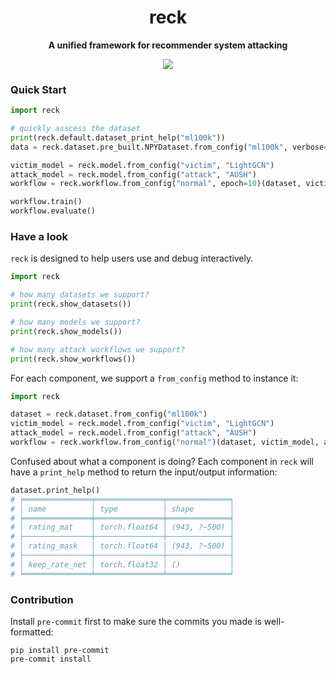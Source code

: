 <div align="center">
  <h1>reck</h1>
  <p><strong>A unified framework for recommender system attacking</strong></p>
      <p>
    <a href="https://github.com/gusye1234/reck/blob/main/todo.md">
      <img src="https://img.shields.io/badge/stability-unstable-yellow.svg">
    </a>
  </p>
</div>




### Quick Start

```python
import reck

# quickly asscess the dataset
print(reck.default.dataset_print_help("ml100k"))
data = reck.dataset.pre_built.NPYDataset.from_config("ml100k", verbose=True)

victim_model = reck.model.from_config("victim", "LightGCN")
attack_model = reck.model.from_config("attack", "AUSH")
workflow = reck.workflow.from_config("normal", epoch=10)(dataset, victim_model, attack_model)

workflow.train()
workflow.evaluate()
```



### Have a look

`reck` is designed to help users use and debug interactively. 

```python
import reck

# how many datasets we support?
print(reck.show_datasets())

# how many models we support?
print(reck.show_models())

# how many attack workflows we support?
print(reck.show_workflows())
```

For each component, we support a `from_config` method to instance it:

```python
import reck

dataset = reck.dataset.from_config("ml100k")
victim_model = reck.model.from_config("victim", "LightGCN")
attack_model = reck.model.from_config("attack", "AUSH")
workflow = reck.workflow.from_config("normal")(dataset, victim_model, attack_model)
```

Confused about what a component is doing? Each component in `reck` will have a `print_help` method to return the input/output information:

```python
dataset.print_help()
# ╒═══════════════╤═══════════════╤══════════════╕
# │ name          │ type          │ shape        │
# ╞═══════════════╪═══════════════╪══════════════╡
# │ rating_mat    │ torch.float64 │ (943, ?~500) │
# ├───────────────┼───────────────┼──────────────┤
# │ rating_mask   │ torch.float64 │ (943, ?~500) │
# ├───────────────┼───────────────┼──────────────┤
# │ keep_rate_net │ torch.float32 │ ()           │
# ╘═══════════════╧═══════════════╧══════════════╛
```



### Contribution

Install `pre-commit` first to make sure the commits you made is well-formatted:

```shell
pip install pre-commit
pre-commit install
```

